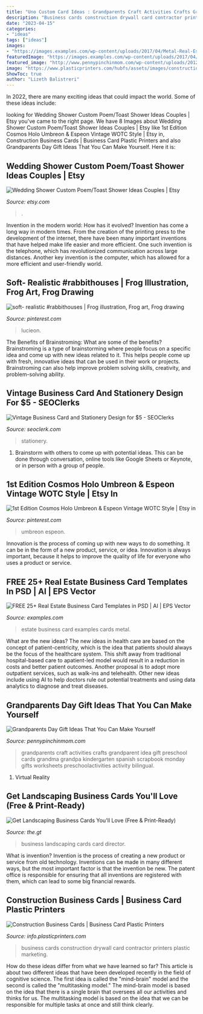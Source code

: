 ```yaml
---
title: "Uno Custom Card Ideas : Grandparents Craft Activities Crafts Grandparent Idea Gift Preschool Cards Grandma Grandpa Kindergarten Spanish Scrapbook Monday Gifts Worksheets Preschoolactivities Activity Bilingual"
description: "Business cards construction drywall card contractor printers plastic marketing"
date: "2023-04-15"
categories:
- "ideas"
tags: ["ideas"]
images:
- "https://images.examples.com/wp-content/uploads/2017/04/Metal-Real-Estate-Business-Card.jpg"
featuredImage: "https://images.examples.com/wp-content/uploads/2017/04/Metal-Real-Estate-Business-Card.jpg"
featured_image: "http://www.pennypinchinmom.com/wp-content/uploads/2012/08/grandparents-day-craft-idea-for-kids-2.jpg"
image: "https://www.plasticprinters.com/hubfs/assets/images/construction-marketing/metallic-bronze-drywall-business-cards-reuter.jpg"
ShowToc: true
author: "Lizeth Balistreri"
---
```



In 2022, there are many exciting ideas that could impact the world. Some of these ideas include: 

	

		
looking for Wedding Shower Custom Poem/Toast Shower Ideas Couples | Etsy you've came to the right page. We have 8 Images about Wedding Shower Custom Poem/Toast Shower Ideas Couples | Etsy like 1st Edition Cosmos Holo Umbreon &amp; Espeon Vintage WOTC Style | Etsy in, Construction Business Cards | Business Card Plastic Printers and also Grandparents Day Gift Ideas That You Can Make Yourself. Here it is:
		
    
## Wedding Shower Custom Poem/Toast Shower Ideas Couples | Etsy

<img loading=lazy src="https://i.etsystatic.com/8220442/r/il/267ff3/602134663/il_794xN.602134663_ebba.jpg" onerror="this.onerror=null;this.src='https://tse4.mm.bing.net/th?id=OIP.UIn_ETYWiVW6r2OnZq8JTAHaJ5&amp;pid=15.1';" alt="Wedding Shower Custom Poem/Toast Shower Ideas Couples | Etsy">

_Source: etsy.com_

>. 

	

Invention in the modern world: How has it evolved?
Invention has come a long way in modern times. From the creation of the printing press to the development of the internet, there have been many important inventions that have helped make life easier and more efficient. One such invention is the telephone, which has revolutionized communication across large distances. Another key invention is the computer, which has allowed for a more efficient and user-friendly world.

    
## Soft- Realistic #rabbithouses | Frog Illustration, Frog Art, Frog Drawing

<img loading=lazy src="https://i.pinimg.com/736x/9a/8d/c1/9a8dc12052e53ef931d1aa34957045f4.jpg" onerror="this.onerror=null;this.src='https://tse4.mm.bing.net/th?id=OIP.uZh8sAoPMYRa6hwK6L80MQHaKj&amp;pid=15.1';" alt="soft- realistic #rabbithouses | Frog illustration, Frog art, Frog drawing">

_Source: pinterest.com_

>lucieon. 

	

The Benefits of Brainstroming: What are some of the benefits?
Brainstroming is a type of brainstorming where people focus on a specific idea and come up with new ideas related to it. This helps people come up with fresh, innovative ideas that can be used in their work or projects. Brainstroming can also help improve problem solving skills, creativity, and problem-solving ability.

    
## Vintage Business Card And Stationery Design For $5 - SEOClerks

<img loading=lazy src="https://www.seoclerk.com/pics/700665-3zt67y1568011298.jpg" onerror="this.onerror=null;this.src='https://tse3.mm.bing.net/th?id=OIP.rH1Ebs2pySCk63dYsdYTnwHaFj&amp;pid=15.1';" alt="Vintage Business Card and Stationery Design for $5 - SEOClerks">

_Source: seoclerk.com_

>stationery. 

	

1. Brainstorm with others to come up with potential ideas. This can be done through conversation, online tools like Google Sheets or Keynote, or in person with a group of people.

    
## 1st Edition Cosmos Holo Umbreon &amp; Espeon Vintage WOTC Style | Etsy In

<img loading=lazy src="https://i.pinimg.com/736x/29/a2/67/29a26747056658c10fd68239313fcf84.jpg" onerror="this.onerror=null;this.src='https://tse3.mm.bing.net/th?id=OIP.kkhpsV1bGHEAWwaZEmguXAHaJ4&amp;pid=15.1';" alt="1st Edition Cosmos Holo Umbreon &amp; Espeon Vintage WOTC Style | Etsy in">

_Source: pinterest.com_

>umbreon espeon. 

	

Innovation is the process of coming up with new ways to do something. It can be in the form of a new product, service, or idea. Innovation is always important, because it helps to improve the quality of life for everyone who uses a product or service.

    
## FREE 25+ Real Estate Business Card Templates In PSD | AI | EPS Vector

<img loading=lazy src="https://images.examples.com/wp-content/uploads/2017/04/Metal-Real-Estate-Business-Card.jpg" onerror="this.onerror=null;this.src='https://tse3.mm.bing.net/th?id=OIP.hEfTfE40fRK8q0P-MXvvwQHaE8&amp;pid=15.1';" alt="FREE 25+ Real Estate Business Card Templates in PSD | AI | EPS Vector">

_Source: examples.com_

>estate business card examples cards metal. 

	

What are the new ideas?
The new ideas in health care are based on the concept of patient-centricity, which is the idea that patients should always be the focus of the healthcare system. This shift away from traditional hospital-based care to apatient-led model would result in a reduction in costs and better patient outcomes. Another proposal is to adopt more outpatient services, such as walk-ins and telehealth. Other new ideas include using AI to help doctors rule out potential treatments and using data analytics to diagnose and treat diseases.

    
## Grandparents Day Gift Ideas That You Can Make Yourself

<img loading=lazy src="http://www.pennypinchinmom.com/wp-content/uploads/2012/08/grandparents-day-craft-idea-for-kids-2.jpg" onerror="this.onerror=null;this.src='https://tse1.mm.bing.net/th?id=OIP.Mt6NFi_anhDmtYVpB79vawHaGb&amp;pid=15.1';" alt="Grandparents Day Gift Ideas That You Can Make Yourself">

_Source: pennypinchinmom.com_

>grandparents craft activities crafts grandparent idea gift preschool cards grandma grandpa kindergarten spanish scrapbook monday gifts worksheets preschoolactivities activity bilingual. 

	

1. Virtual Reality 

    
## Get Landscaping Business Cards You&#039;ll Love (Free &amp; Print-Ready)

<img loading=lazy src="https://the.gt/wp-content/uploads/2019/06/landscaping-business-cards-11.jpg" onerror="this.onerror=null;this.src='https://tse1.mm.bing.net/th?id=OIP.EZ4z6uifB2aefNy7HBSa2AHaE7&amp;pid=15.1';" alt="Get Landscaping Business Cards You&#039;ll Love (Free &amp; Print-Ready)">

_Source: the.gt_

>business landscaping cards card director. 

	

What is invention?
Invention is the process of creating a new product or service from old technology. Inventions can be made in many different ways, but the most important factor is that the invention be new. 
The patent office is responsible for ensuring that all inventions are registered with them, which can lead to some big financial rewards.

    
## Construction Business Cards | Business Card Plastic Printers

<img loading=lazy src="https://www.plasticprinters.com/hubfs/assets/images/construction-marketing/metallic-bronze-drywall-business-cards-reuter.jpg" onerror="this.onerror=null;this.src='https://tse4.mm.bing.net/th?id=OIP.esljvcN6pxnXNZE0nXmVHwHaE1&amp;pid=15.1';" alt="Construction Business Cards | Business Card Plastic Printers">

_Source: info.plasticprinters.com_

>business cards construction drywall card contractor printers plastic marketing. 

	

How do these ideas differ from what we have learned so far?
This article is about two different ideas that have been developed recently in the field of cognitive science. The first idea is called the "mind-brain" model and the second is called the "multitasking model." The mind-brain model is based on the idea that there is a single brain that oversees all our activities and thinks for us. The multitasking model is based on the idea that we can be responsible for multiple tasks at once and still think clearly.

